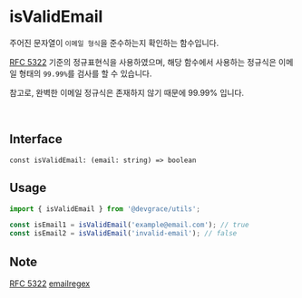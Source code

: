 # isValidEmail

주어진 문자열이 `이메일 형식`을 준수하는지 확인하는 함수입니다.

[RFC 5322](https://www.ietf.org/rfc/rfc5322.txt) 기준의 정규표현식을 사용하였으며, 해당 함수에서 사용하는 정규식은 이메일 형태의 `99.99%`를 검사를 할 수 있습니다.

참고로, 완벽한 이메일 정규식은 존재하지 않기 때문에 99.99% 입니다.

<br />

## Interface
```tsx
const isValidEmail: (email: string) => boolean
```

## Usage
```ts
import { isValidEmail } from '@devgrace/utils';

const isEmail1 = isValidEmail('example@email.com'); // true
const isEmail2 = isValidEmail('invalid-email'); // false
```

## Note
[RFC 5322](https://www.ietf.org/rfc/rfc5322.txt)
[emailregex](https://emailregex.com/)